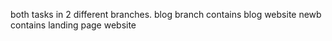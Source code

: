 both tasks in 2 different branches.
blog branch contains blog website
newb contains landing page website
